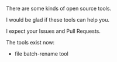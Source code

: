 There are some kinds of open source tools. 

I would be glad if these tools can help you.

I expect your Issues and Pull Requests.

The tools exist now:
+ file batch-rename tool
